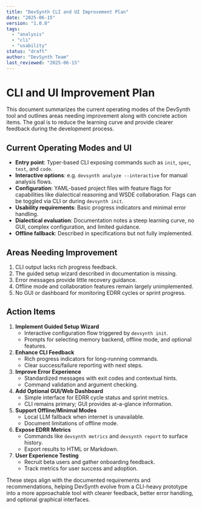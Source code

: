 ```yaml
---
title: "DevSynth CLI and UI Improvement Plan"
date: "2025-06-15"
version: "1.0.0"
tags:
  - "analysis"
  - "cli"
  - "usability"
status: "draft"
author: "DevSynth Team"
last_reviewed: "2025-06-15"
---
```


# CLI and UI Improvement Plan

This document summarizes the current operating modes of the DevSynth tool and outlines areas needing improvement along with concrete action items. The goal is to reduce the learning curve and provide clearer feedback during the development process.

## Current Operating Modes and UI

- **Entry point**: Typer-based CLI exposing commands such as `init`, `spec`, `test`, and `code`.
- **Interactive options**: e.g. `devsynth analyze --interactive` for manual analysis flows.
- **Configuration**: YAML-based project files with feature flags for capabilities like dialectical reasoning and WSDE collaboration. Flags can be toggled via CLI or during `devsynth init`.
- **Usability requirements**: Basic progress indicators and minimal error handling.
- **Dialectical evaluation**: Documentation notes a steep learning curve, no GUI, complex configuration, and limited guidance.
- **Offline fallback**: Described in specifications but not fully implemented.

## Areas Needing Improvement

1. CLI output lacks rich progress feedback.
2. The guided setup wizard described in documentation is missing.
3. Error messages provide little recovery guidance.
4. Offline mode and collaboration features remain largely unimplemented.
5. No GUI or dashboard for monitoring EDRR cycles or sprint progress.

## Action Items

1. **Implement Guided Setup Wizard**
   - Interactive configuration flow triggered by `devsynth init`.
   - Prompts for selecting memory backend, offline mode, and optional features.
2. **Enhance CLI Feedback**
   - Rich progress indicators for long-running commands.
   - Clear success/failure reporting with next steps.
3. **Improve Error Experience**
   - Standardized messages with exit codes and contextual hints.
   - Command validation and argument checking.
4. **Add Optional GUI/Web Dashboard**
   - Simple interface for EDRR cycle status and sprint metrics.
   - CLI remains primary; GUI provides at-a-glance information.
5. **Support Offline/Minimal Modes**
   - Local LLM fallback when internet is unavailable.
   - Document limitations of offline mode.
6. **Expose EDRR Metrics**
   - Commands like `devsynth metrics` and `devsynth report` to surface history.
   - Export results to HTML or Markdown.
7. **User Experience Testing**
   - Recruit beta users and gather onboarding feedback.
   - Track metrics for user success and adoption.

These steps align with the documented requirements and recommendations, helping DevSynth evolve from a CLI-heavy prototype into a more approachable tool with clearer feedback, better error handling, and optional graphical interfaces.

